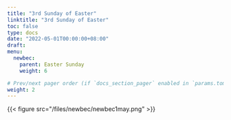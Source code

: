 ```yaml
---
title: "3rd Sunday of Easter"
linktitle: "3rd Sunday of Easter"
toc: false
type: docs
date: "2022-05-01T00:00:00+08:00"
draft:
menu:
  newbec:
    parent: Easter Sunday
    weight: 6

# Prev/next pager order (if `docs_section_pager` enabled in `params.toml`)
weight: 2
---
```


{{< figure src="/files/newbec/newbec1may.png" >}}
